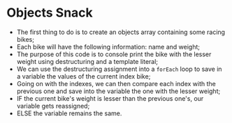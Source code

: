 # Objects Snack

- The first thing to do is to create an objects array containing some racing bikes;
- Each bike will have the following information: name and weight;
- The purpose of this code is to console print the bike with the lesser weight using destructuring and a template literal;
- We can use the destructuring assignment into a `forEach` loop to save in a variable the values of the current index bike;
- Going on with the indexes, we can then compare each index with the previous one and save into the variable the one with the lesser weight;
- IF the current bike's weight is lesser than the previous one's, our variable gets reassigned;
- ELSE the variable remains the same.